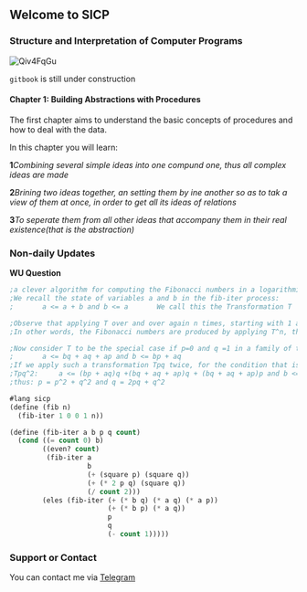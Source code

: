 ## Welcome to SICP

### Structure and Interpretation of Computer Programs




![Qiv4FqGu](https://user-images.githubusercontent.com/68733617/159150622-00832119-edf3-4e8f-9925-97fc0acdfb7d.png)


`gitbook` is still under construction
#### Chapter 1: Building Abstractions with Procedures

The first chapter aims to understand the basic concepts of procedures and how to deal with the data.

In this chapter you will learn:

**1***Combining several simple ideas into one compund one, thus all complex ideas are made*

**2***Brining two ideas together, an setting them by ine another so as to tak a view of them at once, in order to get all its ideas of relations*

**3***To seperate them from all other ideas that accompany them in their real existence(that is the abstraction)*





### Non-daily Updates
**WU Question**
```lisp
;a clever algorithm for computing the Fibonacci numbers in a logarithmic numbers of steps.
;We recall the state of variables a and b in the fib-iter process: 
;		a <= a + b and b <= a		We call this the Transformation T

;Observe that applying T over and over again n times, starting with 1 and 0, which procedures the pair Fib(n+1) and Fib(n)
;In other words, the Fibonacci numbers are produced by applying T^n, the nth power of the transformation T.

;Now consider T to be the special case if p=0 and q =1 in a family of transformation Tpq ,where Tpq transforms the pair (a,b)
;		a <= bq + aq + ap and b <= bp + aq
;If we apply such a transformation Tpq twice, for the condition that is even, like the fast-expt, that is how we run it in a logarithmic number of steps.
;Tpq^2:		a <= (bp + aq)q +(bq + aq + ap)q + (bq + aq + ap)p and b <= (bp + aq)p + (bq + ap + aq)q
;thus: p = p^2 + q^2 and q = 2pq + q^2

#lang sicp
(define (fib n)
  (fib-iter 1 0 0 1 n))

(define (fib-iter a b p q count)
  (cond ((= count 0) b)
		((even? count)
		 (fib-iter a
				   b
				   (+ (square p) (square q))
				   (+ (* 2 p q) (square q))
				   (/ count 2)))
		(eles (fib-iter (+ (* b q) (* a q) (* a p))
						(+ (* b p) (* a q))
						p
						q
						(- count 1)))))

```

### Support or Contact

You can contact me via [Telegram](https://t.me/Ottodeng)
